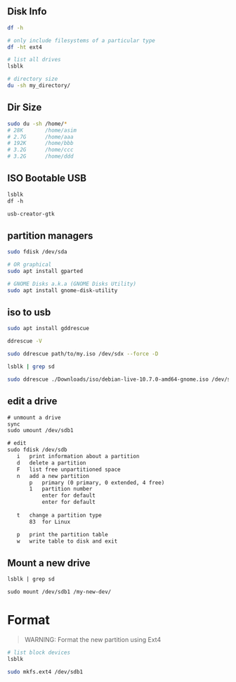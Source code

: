 ## Disk Info
```bash
df -h

# only include filesystems of a particular type
df -ht ext4

# list all drives
lsblk

# directory size
du -sh my_directory/
```


## Dir Size
```bash
sudo du -sh /home/*
# 28K	    /home/asim
# 2.7G	    /home/aaa
# 192K	    /home/bbb
# 3.2G	    /home/ccc
# 3.2G	    /home/ddd
```


## ISO Bootable USB
```txt
lsblk
df -h

usb-creator-gtk
```


## partition managers
```bash
sudo fdisk /dev/sda

# OR graphical
sudo apt install gparted

# GNOME Disks a.k.a (GNOME Disks Utility)
sudo apt install gnome-disk-utility
```


## iso to usb
```bash
sudo apt install gddrescue

ddrescue -V

sudo ddrescue path/to/my.iso /dev/sdx --force -D

lsblk | grep sd

sudo ddrescue ./Downloads/iso/debian-live-10.7.0-amd64-gnome.iso /dev/sdb1
```


## edit a drive
```txt
# unmount a drive
sync
sudo umount /dev/sdb1

# edit
sudo fdisk /dev/sdb
   i   print information about a partition
   d   delete a partition
   F   list free unpartitioned space
   n   add a new partition
       p   primary (0 primary, 0 extended, 4 free)
       1   partition number
           enter for default
           enter for default
           
   t   change a partition type
       83  for Linux

   p   print the partition table
   w   write table to disk and exit
```


## Mount a new drive
```txt
lsblk | grep sd

sudo mount /dev/sdb1 /my-new-dev/
```


# Format
> WARNING: Format the new partition using Ext4
```bash
# list block devices
lsblk

sudo mkfs.ext4 /dev/sdb1
```
